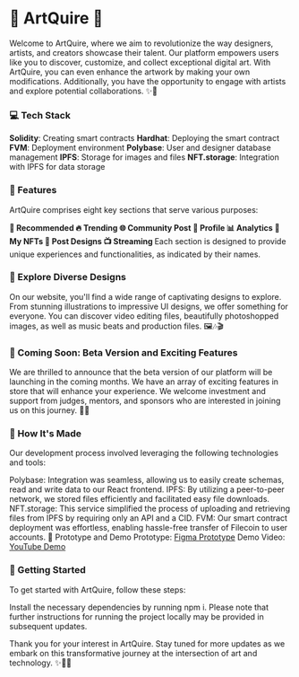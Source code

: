 <h1>🎨 ArtQuire 🚀
</h1>

  Welcome to ArtQuire, where we aim to revolutionize the way designers, artists, and creators showcase their talent. Our platform empowers users like you to discover, customize, and collect exceptional digital art. With ArtQuire, you can even enhance the artwork by making your own modifications. Additionally, you have the opportunity to engage with artists and explore potential collaborations. ✨🎉

<h3>💻 Tech Stack
</h3>
<b>Solidity</b>: Creating smart contracts
<b>Hardhat</b>: Deploying the smart contract
<b>FVM</b>: Deployment environment
<b>Polybase</b>: User and designer database management
<b>IPFS</b>: Storage for images and files
<b>NFT.storage</b>: Integration with IPFS for data storage

<h3>🎉 Features
</h3>

ArtQuire comprises eight key sections that serve various purposes:

<b>
🌟 Recommended
🔥 Trending
🌐 Community Post
👤 Profile
📊 Analytics
💎 My NFTs
🎨 Post Designs
📺 Streaming
</b>
Each section is designed to provide unique experiences and functionalities, as indicated by their names.

<h3>🌈 Explore Diverse Designs
</h3>

On our website, you'll find a wide range of captivating designs to explore. From stunning illustrations to impressive UI designs, we offer something for everyone. You can discover video editing files, beautifully photoshopped images, as well as music beats and production files. 🖼️🎶🎬

<h3>🚀 Coming Soon: Beta Version and Exciting Features
</h3>
We are thrilled to announce that the beta version of our platform will be launching in the coming months. We have an array of exciting features in store that will enhance your experience. We welcome investment and support from judges, mentors, and sponsors who are interested in joining us on this journey. 🚀🎉

<h3>🔨 How It's Made
</h3>
Our development process involved leveraging the following technologies and tools:

Polybase: Integration was seamless, allowing us to easily create schemas, read and write data to our React frontend.
IPFS: By utilizing a peer-to-peer network, we stored files efficiently and facilitated easy file downloads.
NFT.storage: This service simplified the process of uploading and retrieving files from IPFS by requiring only an API and a CID.
FVM: Our smart contract deployment was effortless, enabling hassle-free transfer of Filecoin to user accounts.
🎯 Prototype and Demo
Prototype: <a href="https://www.figma.com/file/g3mNEgJ5FHyAk1mtvyfnFI/UIHub?type=design&t=72rR202r9dRuOBIy-1">Figma Prototype</a>
Demo Video: <a href="https://www.youtube.com/watch?v=9YNM6EVKM6s">YouTube Demo</a>

<h3>🚀 Getting Started
</h3>
To get started with ArtQuire, follow these steps:

Install the necessary dependencies by running npm i.
Please note that further instructions for running the project locally may be provided in subsequent updates.

Thank you for your interest in ArtQuire. Stay tuned for more updates as we embark on this transformative journey at the intersection of art and technology. ✨🎨🚀
